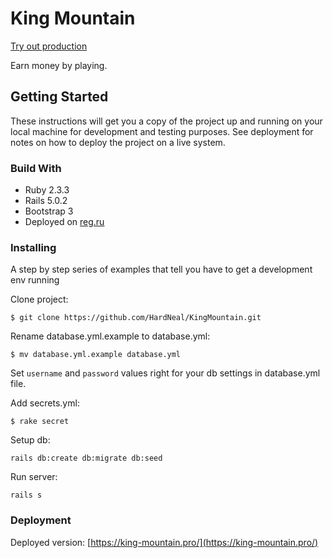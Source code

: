 King Mountain
================
[Try out production](https://king-mountain.pro/)

Earn money by playing.

## Getting Started
These instructions will get you a copy of the project up and running on your local machine for development and testing purposes. See deployment for notes on how to deploy the project on a live system.

### Build With
* Ruby 2.3.3
* Rails 5.0.2
* Bootstrap 3
* Deployed on [reg.ru](https://www.reg.ru/)

### Installing
A step by step series of examples that tell you have to get a development env running

Clone project:
```
$ git clone https://github.com/HardNeal/KingMountain.git
```

Rename database.yml.example to database.yml:
```
$ mv database.yml.example database.yml
```

Set `username` and `password` values right for your db settings in database.yml file.

Add secrets.yml:
```
$ rake secret
```

Setup db:
```
rails db:create db:migrate db:seed
```

Run server:
```
rails s
```

### Deployment
Deployed version: [https://king-mountain.pro/](https://king-mountain.pro/)